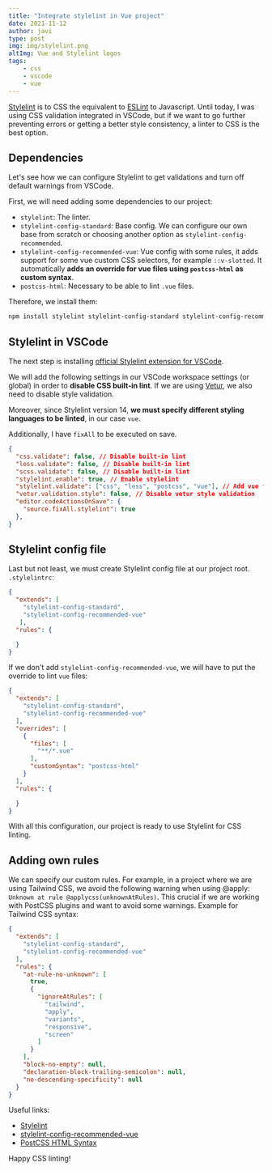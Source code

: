 ```yaml
---
title: "Integrate stylelint in Vue project"
date: 2021-11-12
author: javi
type: post
img: img/stylelint.png
altImg: Vue and Stylelint logos
tags:
    - css
    - vscode
    - vue
---
```


[Stylelint][1] is to CSS the equivalent to [ESLint](https://eslint.org/) to Javascript. Until today, I was using CSS validation integrated in VSCode, but if we want to go further preventing errors or getting a better style consistency, a linter to CSS is the best option.

## Dependencies
Let's see how we can configure Stylelint to get validations and turn off default warnings from VSCode.

First, we will need adding some dependencies to our project:
* `stylelint`: The linter.
* `stylelint-config-standard`: Base config. We can configure our own base from scratch or choosing another option as `stylelint-config-recommended`.
* `stylelint-config-recommended-vue`: Vue config with some rules, it adds support for some vue custom CSS selectors, for example `::v-slotted`. It automatically **adds an override for vue files using `postcss-html` as custom syntax**.
* `postcss-html`: Necessary to be able to lint `.vue` files.

Therefore, we install them:
```bash
npm install stylelint stylelint-config-standard stylelint-config-recommended-vue postcss-html --save-dev
```

## Stylelint in VSCode
The next step is installing [official Stylelint extension for VSCode](https://marketplace.visualstudio.com/items?itemName=stylelint.vscode-stylelint).

We will add the following settings in our VSCode workspace settings (or global) in order to **disable CSS built-in lint**. If we are using [Vetur](https://marketplace.visualstudio.com/items?itemName=octref.vetur), we also need to disable style validation.

Moreover, since Stylelint version 14, **we must specify different styling languages to be linted**, in our case `vue`.

Additionally, I have `fixAll` to be executed on save.

```json
{
  "css.validate": false, // Disable built-in lint
  "less.validate": false, // Disable built-in lint
  "scss.validate": false, // Disable built-in lint
  "stylelint.enable": true, // Enable stylelint
  "stylelint.validate": ["css", "less", "postcss", "vue"], // Add vue files
  "vetur.validation.style": false, // Disable vetur style validation
  "editor.codeActionsOnSave": {
    "source.fixAll.stylelint": true
  },
}
```

## Stylelint config file
Last but not least, we must create Stylelint config file at our project root. `.stylelintrc`:

```json
{
  "extends": [
    "stylelint-config-standard",
    "stylelint-config-recommended-vue"
   ],
  "rules": {

  }
}
```

If we don't add `stylelint-config-recommended-vue`, we will have to put the override to lint `vue` files:

```json
{
  "extends": [
    "stylelint-config-standard",
    "stylelint-config-recommended-vue"
  ],
  "overrides": [
    {
      "files": [
        "**/*.vue"
      ],
      "customSyntax": "postcss-html"
    }
  ],
  "rules": {

  }
}
```

With all this configuration, our project is ready to use Stylelint for CSS linting.

## Adding own rules
We can specify our custom rules. For example, in a project where we are using Tailwind CSS, we avoid the following warning when using @apply: `Unknown at rule @applycss(unknownAtRules)`. This crucial if we are working with PostCSS plugins and want to avoid some warnings. Example for Tailwind CSS syntax:

```json
{
  "extends": [
    "stylelint-config-standard",
    "stylelint-config-recommended-vue"
  ],
  "rules": {
    "at-rule-no-unknown": [
      true,
      {
        "ignoreAtRules": [
          "tailwind",
          "apply",
          "variants",
          "responsive",
          "screen"
        ]
      }
    ],
    "block-no-empty": null,
    "declaration-block-trailing-semicolon": null,
    "no-descending-specificity": null
  }
}
```

Useful links:
* [Stylelint][1]
* [stylelint-config-recommended-vue](https://github.com/ota-meshi/stylelint-config-recommended-vue)
* [PostCSS HTML Syntax](https://github.com/ota-meshi/postcss-html)

Happy CSS linting!


[1]: https://stylelint.io/
